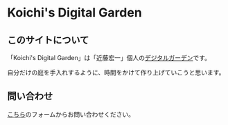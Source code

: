 # Koichi's Digital Garden

## このサイトについて
「Koichi's Digital Garden」は「近藤宏一」個人の[デジタルガーデン](note/digital-garden)です。

自分だけの庭を手入れするように、時間をかけて作り上げていこうと思います。

## 問い合わせ
[こちら](https://forms.gle/M5kwbKQJ5SQz1bKF9)のフォームからお問い合わせください。
